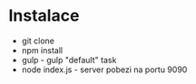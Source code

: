  <h1>Instalace</h1>
 <ul>
    <li>git clone</li>
    <li>npm install</li>
    <li>gulp - gulp "default" task</li>
    <li>node index.js - server pobezi na portu 9090</li>
 </ul>